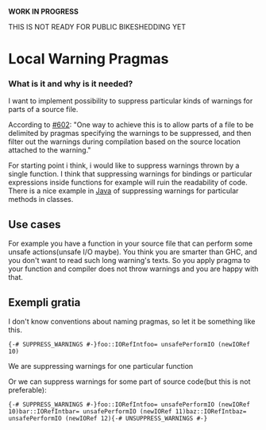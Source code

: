 **WORK IN PROGRESS**


THIS IS NOT READY FOR PUBLIC BIKESHEDDING YET

# Local Warning Pragmas

### What is it and why is it needed?


I want to implement possibility to suppress particular kinds of warnings for parts of a source file.


According to [\#602](https://gitlab.haskell.org//ghc/ghc/issues/602):
"One way to achieve this is to allow parts of a file to be delimited by pragmas specifying the warnings to be suppressed, and then filter out the warnings during compilation based on the source location attached to the warning."


For starting point i think, i would like to suppress warnings thrown by a single function. I think that suppressing warnings for bindings or particular expressions inside functions for example will ruin the readability of code. There is a nice example in [ Java](http://docs.oracle.com/javase/7/docs/api/java/lang/SuppressWarnings.html) of suppressing warnings for particular methods in classes. 

## Use cases


For example you have a function in your source file that can perform some unsafe actions(unsafe I/O maybe). You think you are smarter than GHC, and you don't want to read such long warning's texts. So you apply pragma to your function and compiler does not throw warnings and you are happy with that.

## Exempli gratia


I don't know conventions about naming pragmas, so let it be something like this.

```
{-# SUPPRESS_WARNINGS #-}foo::IORefIntfoo= unsafePerformIO (newIORef 10)
```


We are suppressing warnings for one particular function 


Or we can suppress warnings for some part of source code(but this is not preferable):

```
{-# SUPPRESS_WARNINGS #-}foo::IORefIntfoo= unsafePerformIO (newIORef 10)bar::IORefIntbar= unsafePerformIO (newIORef 11)baz::IORefIntbaz= unsafePerformIO (newIORef 12){-# UNSUPPRESS_WARNINGS #-}
```